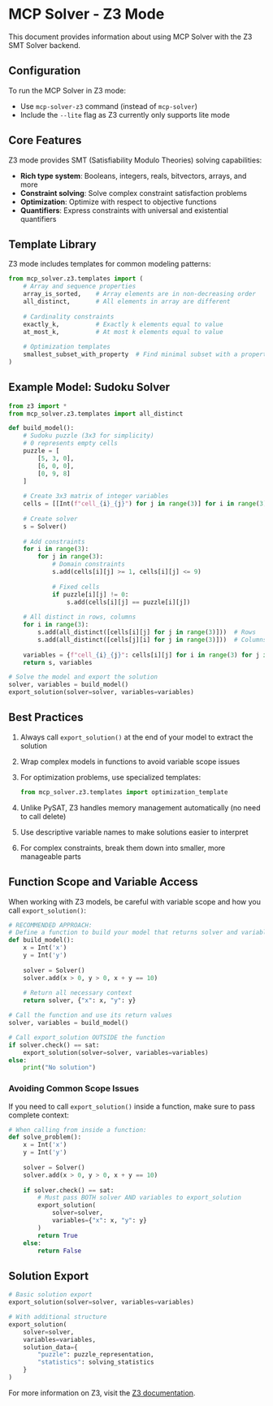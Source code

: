 # MCP Solver - Z3 Mode

This document provides information about using MCP Solver with the Z3 SMT Solver backend.

## Configuration

To run the MCP Solver in Z3 mode:

- Use `mcp-solver-z3` command (instead of `mcp-solver`)
- Include the `--lite` flag as Z3 currently only supports lite mode

## Core Features

Z3 mode provides SMT (Satisfiability Modulo Theories) solving capabilities:

- **Rich type system**: Booleans, integers, reals, bitvectors, arrays, and more
- **Constraint solving**: Solve complex constraint satisfaction problems
- **Optimization**: Optimize with respect to objective functions
- **Quantifiers**: Express constraints with universal and existential quantifiers

## Template Library

Z3 mode includes templates for common modeling patterns:

```python
from mcp_solver.z3.templates import (
    # Array and sequence properties
    array_is_sorted,    # Array elements are in non-decreasing order
    all_distinct,       # All elements in array are different
    
    # Cardinality constraints
    exactly_k,          # Exactly k elements equal to value
    at_most_k,          # At most k elements equal to value
    
    # Optimization templates
    smallest_subset_with_property  # Find minimal subset with a property
)
```

## Example Model: Sudoku Solver

```python
from z3 import *
from mcp_solver.z3.templates import all_distinct

def build_model():
    # Sudoku puzzle (3x3 for simplicity)
    # 0 represents empty cells
    puzzle = [
        [5, 3, 0],
        [6, 0, 0],
        [0, 9, 8]
    ]
    
    # Create 3x3 matrix of integer variables
    cells = [[Int(f"cell_{i}_{j}") for j in range(3)] for i in range(3)]
    
    # Create solver
    s = Solver()
    
    # Add constraints
    for i in range(3):
        for j in range(3):
            # Domain constraints
            s.add(cells[i][j] >= 1, cells[i][j] <= 9)
            
            # Fixed cells
            if puzzle[i][j] != 0:
                s.add(cells[i][j] == puzzle[i][j])
    
    # All distinct in rows, columns
    for i in range(3):
        s.add(all_distinct([cells[i][j] for j in range(3)]))  # Rows
        s.add(all_distinct([cells[j][i] for j in range(3)]))  # Columns
    
    variables = {f"cell_{i}_{j}": cells[i][j] for i in range(3) for j in range(3)}
    return s, variables

# Solve the model and export the solution
solver, variables = build_model()
export_solution(solver=solver, variables=variables)
```

## Best Practices

1. Always call `export_solution()` at the end of your model to extract the solution

2. Wrap complex models in functions to avoid variable scope issues

3. For optimization problems, use specialized templates:

   ```python
   from mcp_solver.z3.templates import optimization_template
   ```

4. Unlike PySAT, Z3 handles memory management automatically (no need to call delete)

5. Use descriptive variable names to make solutions easier to interpret

6. For complex constraints, break them down into smaller, more manageable parts

## Function Scope and Variable Access

When working with Z3 models, be careful with variable scope and how you call `export_solution()`:

```python
# RECOMMENDED APPROACH:
# Define a function to build your model that returns solver and variables
def build_model():
    x = Int('x')
    y = Int('y')
    
    solver = Solver()
    solver.add(x > 0, y > 0, x + y == 10)
    
    # Return all necessary context
    return solver, {"x": x, "y": y}

# Call the function and use its return values
solver, variables = build_model()

# Call export_solution OUTSIDE the function
if solver.check() == sat:
    export_solution(solver=solver, variables=variables)
else:
    print("No solution")
```

### Avoiding Common Scope Issues

If you need to call `export_solution()` inside a function, make sure to pass complete context:

```python
# When calling from inside a function:
def solve_problem():
    x = Int('x')
    y = Int('y')
    
    solver = Solver()
    solver.add(x > 0, y > 0, x + y == 10)
    
    if solver.check() == sat:
        # Must pass BOTH solver AND variables to export_solution
        export_solution(
            solver=solver,
            variables={"x": x, "y": y}
        )
        return True
    else:
        return False
```

## Solution Export

```python
# Basic solution export
export_solution(solver=solver, variables=variables)

# With additional structure
export_solution(
    solver=solver, 
    variables=variables,
    solution_data={
        "puzzle": puzzle_representation,
        "statistics": solving_statistics
    }
)
```

For more information on Z3, visit the [Z3 documentation](https://z3prover.github.io/api/html/namespacez3py.html).